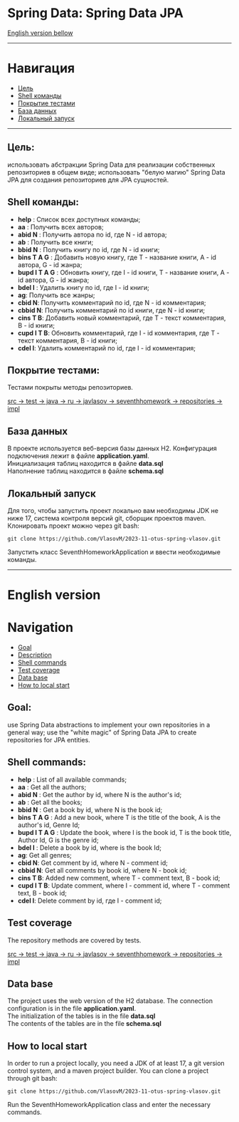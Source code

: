 # Spring Data: Spring Data JPA
[English version bellow](#English-version)
___
# Навигация
- [Цель](#Цель)
- [Shell команды](#Shell-команды)
- [Покрытие тестами](#Покрытие-тестами)
- [База данных](#База-данных)
- [Локальный запуск](#Локальный-запуск)

---
## Цель:
использовать абстракции Spring Data для реализации собственных репозиториев в общем виде;
использовать "белую магию" Spring Data JPA для создания репозиториев для JPA сущностей.

## Shell команды:
- **help** : Список всех доступных команды;
- **aa** : Получить всех авторов;
- **abid N** : Получить автора по id, где N - id автора;
- **ab** : Получить все книги;
- **bbid N** : Получить книгу по id, где N - id книги;
- **bins T A G** : Добавить новую книгу, где T - название книги, A - id автора, G - id жанра; 
- **bupd I T A G** : Обновить книгу, где I - id книги, T - название книги, A - id автора, G - id жанра;
- **bdel I** : Удалить книгу по id, где I - id книги;
- **ag**: Получить все жанры;
- **cbid N**: Получить комментарий по id, где N - id комментария;
- **cbbid N**: Получить комментарий по id книги, где N - id книги;
- **cins T B**: Добавить новый комментарий, где T - текст комментария, B - id книги;
- **cupd I T B**: Обновить комментарий, где I - id комментария, где T - текст комментария, B - id книги;
- **cdel I**: Удалить комментарий по id, где I - id комментария;

## Покрытие тестами:
Тестами покрыты методы репозиториев.

[src -> test -> java -> ru -> javlasov -> seventhhomework -> repositories -> impl](https://github.com/VlasovM/2023-11-otus-spring-vlasov/tree/master/seventhHomework/src/test/java/ru/javlasov/seventhhomework/repositories)

## База данных
В проекте используется веб-версия базы данных H2. Конфигурация подключения лежит в файле **application.yaml**.  
Инициализация таблиц находится в файле **data.sql**  
Наполнение таблиц находится в файле **schema.sql**

## Локальный запуск
Для того, чтобы запустить проект локально вам необходимы JDK не ниже 17, система контроля версий git, сборщик проектов maven.
Клонировать проект можно через git bash:

    git clone https://github.com/VlasovM/2023-11-otus-spring-vlasov.git

Запустить класс SeventhHomeworkApplication и ввести необходимые команды.

---

# English version

# Navigation
- [Goal](#Goal)
- [Description](#Description)
- [Shell commands](#Shell-commands)
- [Test coverage](#Test-coverage)
- [Data base](#Data-base)
- [How to local start](#How-to-local-start)

## Goal:
use Spring Data abstractions to implement your own repositories in a general way;
use the "white magic" of Spring Data JPA to create repositories for JPA entities.

## Shell commands:
- **help** : List of all available commands;
- **aa** : Get all the authors;
- **abid N** : Get the author by id, where N is the author's id;
- **ab** : Get all the books;
- **bbid N** : Get a book by id, where N is the book id;
- **bins T A G** : Add a new book, where T is the title of the book, A is the author's id, Genre Id;
- **bupd I T A G** : Update the book, where I is the book id, T is the book title, Author Id, G is the genre id;
- **bdel I** : Delete a book by id, where is the book Id;
- **ag**: Get all genres;
- **cbid N**: Get comment by id, where N - comment id;
- **cbbid N**: Get all comments by book id, where N - book id;
- **cins T B**: Added new comment, where T - comment text, B - book id;
- **cupd I T B**: Update comment, where I - comment id, where T - comment text, B - book id;
- **cdel I**: Delete comment by id, где I - comment id;

## Test coverage
The repository methods are covered by tests.

[src -> test -> java -> ru -> javlasov -> seventhhomework -> repositories -> impl](https://github.com/VlasovM/2023-11-otus-spring-vlasov/tree/master/seventhHomework/src/test/java/ru/javlasov/seventhhomework/repositories)

## Data base
The project uses the web version of the H2 database. The connection configuration is in the file **application.yaml**.  
The initialization of the tables is in the file **data.sql**  
The contents of the tables are in the file **schema.sql**

## How to local start
In order to run a project locally, you need a JDK of at least 17, a git version control system, and a maven project builder.
You can clone a project through git bash:

    git clone https://github.com/VlasovM/2023-11-otus-spring-vlasov.git

Run the SeventhHomeworkApplication class and enter the necessary commands.
